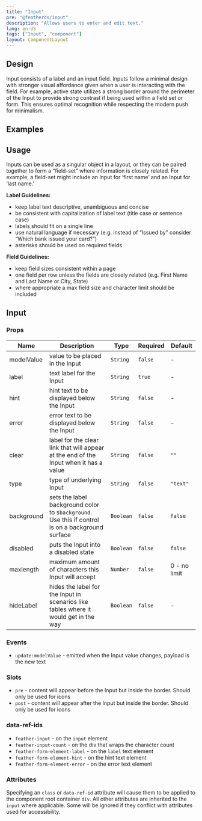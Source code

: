 ```yaml
---
title: "Input"
pre: "@featherds/input"
description: "Allows users to enter and edit text."
lang: en-US
tags: ["Input", "component"]
layout: ComponentLayout
---
```


## Design

Input consists of a label and an input field. Inputs follow a minimal design with stronger visual affordance given when a user is interacting with the field. For example, active state utilizes a strong border around the perimeter of the Input to provide strong contrast if being used within a field set or form. This ensures optimal recognition while respecting the modern push for minimalism.

## Examples

<Input-Examples />

## Usage

Inputs can be used as a singular object in a layout, or they can be paired together to form a “field-set” where information is closely related. For example, a field-set might include an Input for ‘first name’ and an Input for ‘last name.’

**Label Guidelines:**

* keep label text descriptive, unambiguous and concise
* be consistent with capitalization of label text (title case or sentence case)
* labels should fit on a single line
* use natural language if necessary (e.g. instead of “Issued by” consider “Which bank issued your card?”)
* asterisks should be used on required fields

**Field Guidelines:**

* keep field sizes consistent within a page
* one field per row unless the fields are closely related (e.g. First Name and Last Name or City, State)
* where appropriate a max field size and character limit should be included

## Input

### Props

| Name       | Description                                                                                       | Type      | Required | Default      |
| ---------- | ------------------------------------------------------------------------------------------------- | --------- | -------- | ------------ |
| modelValue | value to be placed in the Input                                                                   | `String`  | `false`  | -            |
| label      | text label for the Input                                                                          | `String`  | `true`   | -            |
| hint       | hint text to be displayed below the Input                                                         | `String`  | `false`  | -            |
| error      | error text to be displayed below the Input                                                        | `String`  | `false`  | -            |
| clear      | label for the clear link that will appear at the end of the Input when it has a value             | `String`  | `false`  | `""`         |
| type       | type of underlying Input                                                                          | `String`  | `false`  | `"text"`     |
| background | sets the label background color to `$background`. Use this if control is on a background surface  | `Boolean` | `false`  | `false`      |
| disabled   | puts the Input into a disabled state                                                              | `Boolean` | `false`  | `false`      |
| maxlength  | maximum amount of characters this Input will accept                                               | `Number`  | `false`  | 0 - no limit |
| hideLabel  | hides the label for the Input in scenarios like tables where it would get in the way              | `Boolean` | `false`  | -            |

### Events

- `update:modelValue` - emitted when the Input value changes, payload is the new text

### Slots

- `pre` - content will appear before the Input but inside the border. Should only be used for icons
- `post` - content will appear after the Input but inside the border. Should only be used for icons

### data-ref-ids

- `feather-input` - on the `input` element
- `feather-input-count` - on the div that wraps the character count
- `feather-form-element-label` - on the `label` text element
- `feather-form-element-hint` - on the hint text element
- `feather-form-element-error` - on the error text element

### Attributes

Specifying an `class` or `data-ref-id` attribute will cause them to be applied to the component root container `div`. All other attributes are inherited to the `input` where applicable. Some will be ignored if they conflict with attributes used for accessibility.

